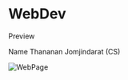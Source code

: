 # WebDev
Preview

Name Thananan Jomjindarat  (CS)



![WebPage](https://github.com/Tthananan/WebDev/assets/139062535/b06bf08b-aba3-422a-9bfc-b68ab828f6b9)
